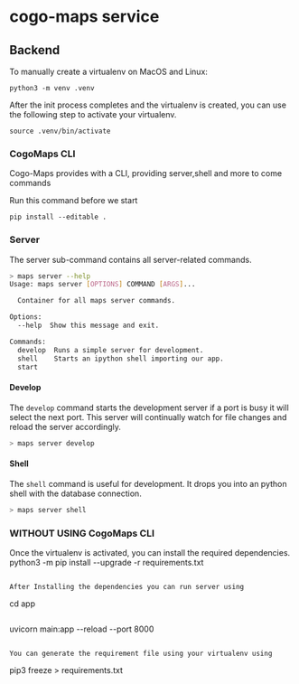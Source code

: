 # cogo-maps service


## Backend

To manually create a virtualenv on MacOS and Linux:

```
python3 -m venv .venv
```

After the init process completes and the virtualenv is created, you can use the following step to activate your virtualenv.
```
source .venv/bin/activate
```
### CogoMaps CLI
Cogo-Maps provides with a CLI, providing server,shell and more to come commands

Run this command before we start
```
pip install --editable .
```

### Server

The server sub-command contains all server-related commands.

```bash
> maps server --help
Usage: maps server [OPTIONS] COMMAND [ARGS]...

  Container for all maps server commands.

Options:
  --help  Show this message and exit.

Commands:
  develop  Runs a simple server for development.
  shell    Starts an ipython shell importing our app.
  start
```

#### Develop

The `develop` command starts the development server if a port is busy it will select the next port. This server will continually watch for file changes and reload the server accordingly.

```bash
> maps server develop
```

#### Shell

The `shell` command is useful for development. It drops you into an python shell with the database connection.

```bash
> maps server shell
```

### WITHOUT USING CogoMaps CLI

Once the virtualenv is activated, you can install the required dependencies.
python3 -m pip install --upgrade -r requirements.txt
```

After Installing the dependencies you can run server using

```
cd app
```
```
uvicorn main:app --reload --port 8000
```

You can generate the requirement file using your virtualenv using
```
pip3 freeze > requirements.txt
```

